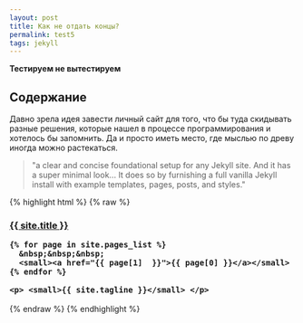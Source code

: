 ```yaml
---
layout: post
title: Как не отдать концы?
permalink: test5
tags: jekyll
---
```


**Тестируем не вытестируем**

## Содержание

<i class="fa fa-calendar-times-o"></i>
Давно зрела идея завести личный сайт для того, что бы туда скидывать разные решения, которые нашел в процессе программирования и хотелось бы запомнить. Да и просто иметь место, где мыслью по древу иногда можно растекаться.

> "a clear and concise foundational setup for any Jekyll site. And it has a super minimal look... It does so by furnishing a full vanilla Jekyll install with example templates, pages, posts, and styles."

{% highlight html %}
{% raw %}
<h3 class="masthead-title">
    <a href="/" title="Home">{{ site.title }}</a>

    {% for page in site.pages_list %}
      &nbsp;&nbsp;&nbsp;
      <small><a href="{{ page[1]  }}">{{ page[0] }}</a></small>
    {% endfor %}

    <p> <small>{{ site.tagline }}</small> </p>
</h3>
{% endraw %}
{% endhighlight %}